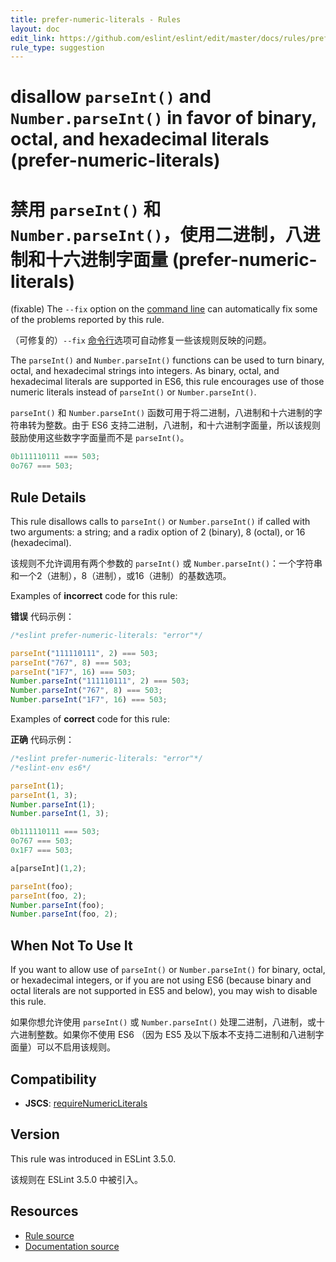 ```yaml
---
title: prefer-numeric-literals - Rules
layout: doc
edit_link: https://github.com/eslint/eslint/edit/master/docs/rules/prefer-numeric-literals.md
rule_type: suggestion
---
```

<!-- Note: No pull requests accepted for this file. See README.md in the root directory for details. -->

# disallow `parseInt()` and `Number.parseInt()` in favor of binary, octal, and hexadecimal literals (prefer-numeric-literals)

# 禁用 `parseInt()` 和 `Number.parseInt()`，使用二进制，八进制和十六进制字面量 (prefer-numeric-literals)

(fixable) The `--fix` option on the [command line](../user-guide/command-line-interface#fixing-problems) can automatically fix some of the problems reported by this rule.

（可修复的）`--fix` [命令行](../user-guide/command-line-interface#fixing-problems)选项可自动修复一些该规则反映的问题。

The `parseInt()` and `Number.parseInt()` functions can be used to turn binary, octal, and hexadecimal strings into integers. As binary, octal, and hexadecimal literals are supported in ES6, this rule encourages use of those numeric literals instead of `parseInt()` or `Number.parseInt()`.

`parseInt()` 和 `Number.parseInt()` 函数可用于将二进制，八进制和十六进制的字符串转为整数。由于 ES6 支持二进制，八进制，和十六进制字面量，所以该规则鼓励使用这些数字字面量而不是 `parseInt()`。

```js
0b111110111 === 503;
0o767 === 503;
```

## Rule Details

This rule disallows calls to `parseInt()` or `Number.parseInt()` if called with two arguments: a string; and a radix option of 2 (binary), 8 (octal), or 16 (hexadecimal).

该规则不允许调用有两个参数的 `parseInt()` 或 `Number.parseInt()`：一个字符串和一个2（进制），8（进制），或16（进制）的基数选项。

Examples of **incorrect** code for this rule:

**错误** 代码示例：

```js
/*eslint prefer-numeric-literals: "error"*/

parseInt("111110111", 2) === 503;
parseInt("767", 8) === 503;
parseInt("1F7", 16) === 503;
Number.parseInt("111110111", 2) === 503;
Number.parseInt("767", 8) === 503;
Number.parseInt("1F7", 16) === 503;
```

Examples of **correct** code for this rule:

**正确** 代码示例：

```js
/*eslint prefer-numeric-literals: "error"*/
/*eslint-env es6*/

parseInt(1);
parseInt(1, 3);
Number.parseInt(1);
Number.parseInt(1, 3);

0b111110111 === 503;
0o767 === 503;
0x1F7 === 503;

a[parseInt](1,2);

parseInt(foo);
parseInt(foo, 2);
Number.parseInt(foo);
Number.parseInt(foo, 2);
```

## When Not To Use It

If you want to allow use of `parseInt()` or `Number.parseInt()` for binary, octal, or hexadecimal integers, or if you are not using ES6 (because binary and octal literals are not supported in ES5 and below), you may wish to disable this rule.

如果你想允许使用 `parseInt()` 或 `Number.parseInt()` 处理二进制，八进制，或十六进制整数。如果你不使用 ES6 （因为 ES5 及以下版本不支持二进制和八进制字面量）可以不启用该规则。

## Compatibility

* **JSCS**: [requireNumericLiterals](https://jscs-dev.github.io/rule/requireNumericLiterals)

## Version

This rule was introduced in ESLint 3.5.0.

该规则在 ESLint 3.5.0 中被引入。

## Resources

* [Rule source](https://github.com/eslint/eslint/tree/master/lib/rules/prefer-numeric-literals.js)
* [Documentation source](https://github.com/eslint/eslint/tree/master/docs/rules/prefer-numeric-literals.md)
